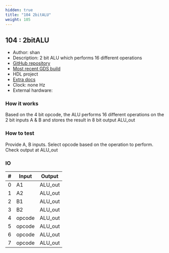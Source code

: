 ```yaml
---
hidden: true
title: "104 2bitALU"
weight: 105
---
```


## 104 : 2bitALU

* Author: shan
* Description: 2 bit ALU which performs 16 different operations
* [GitHub repository](https://github.com/shan1293/tt02-2bitCPU)
* [Most recent GDS build](https://github.com/shan1293/tt02-2bitCPU/actions/runs/3588691245)
* HDL project
* [Extra docs]()
* Clock: none Hz
* External hardware: 



### How it works

Based on the 4 bit opcode, the ALU performs 16 different operations on the 2 bit inputs A & B and stores the result in 8 bit output ALU_out

### How to test

Provide A, B inputs. Select opcode based on the operation to perform. Check output at ALU_out

### IO

| # | Input        | Output       |
|---|--------------|--------------|
| 0 | A1  | ALU_out |
| 1 | A2  | ALU_out |
| 2 | B1  | ALU_out |
| 3 | B2  | ALU_out |
| 4 | opcode  | ALU_out |
| 5 | opcode  | ALU_out |
| 6 | opcode  | ALU_out |
| 7 | opcode  | ALU_out |
